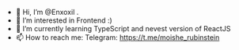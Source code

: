 - 👋 Hi, I’m @Enxoxil .
- 👀 I’m interested in Frontend :)
- 🌱 I’m currently learning TypeScript and nevest version of ReactJS
- 📫 How to reach me:
    Telegram: https://t.me/moishe_rubinstein

